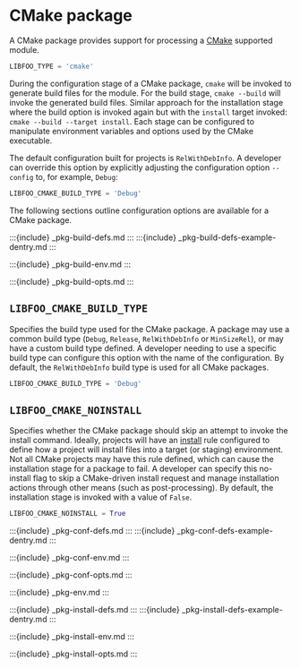 # CMake package

A CMake package provides support for processing a [CMake][cmake] supported
module.

```python
LIBFOO_TYPE = 'cmake'
```

During the configuration stage of a CMake package, `cmake` will be invoked to
generate build files for the module. For the build stage, `cmake --build` will
invoke the generated build files. Similar approach for the installation stage
where the build option is invoked again but with the `install` target invoked:
`cmake --build --target install`. Each stage can be configured to manipulate
environment variables and options used by the CMake executable.

The default configuration built for projects is `RelWithDebInfo`. A developer
can override this option by explicitly adjusting the configuration option
`--config` to, for example, `Debug`:

```python
LIBFOO_CMAKE_BUILD_TYPE = 'Debug'
```

The following sections outline configuration options are available for a CMake
package.

:::{include} _pkg-build-defs.md
:::
:::{include} _pkg-build-defs-example-dentry.md
:::

:::{include} _pkg-build-env.md
:::

:::{include} _pkg-build-opts.md
:::

## `LIBFOO_CMAKE_BUILD_TYPE`

Specifies the build type used for the CMake package. A package may use a
common build type (`Debug`, `Release`, `RelWithDebInfo` or `MinSizeRel`),
or may have a custom build type defined. A developer needing to use a
specific build type can configure this option with the name of the
configuration. By default, the `RelWithDebInfo` build type is used for
all CMake packages.

```python
LIBFOO_CMAKE_BUILD_TYPE = 'Debug'
```

## `LIBFOO_CMAKE_NOINSTALL`

Specifies whether the CMake package should skip an attempt to invoke the
install command. Ideally, projects will have an [install][cmake-install]
rule configured to define how a project will install files into a target (or
staging) environment. Not all CMake projects may have this rule defined, which
can cause the installation stage for a package to fail. A developer can
specify this no-install flag to skip a CMake-driven install request and
manage installation actions through other means (such as post-processing).
By default, the installation stage is invoked with a value of `False`.

```python
LIBFOO_CMAKE_NOINSTALL = True
```

:::{include} _pkg-conf-defs.md
:::
:::{include} _pkg-conf-defs-example-dentry.md
:::

:::{include} _pkg-conf-env.md
:::

:::{include} _pkg-conf-opts.md
:::

:::{include} _pkg-env.md
:::

:::{include} _pkg-install-defs.md
:::
:::{include} _pkg-install-defs-example-dentry.md
:::

:::{include} _pkg-install-env.md
:::

:::{include} _pkg-install-opts.md
:::


[cmake-install]: https://cmake.org/cmake/help/latest/command/install.html
[cmake]: https://cmake.org/
